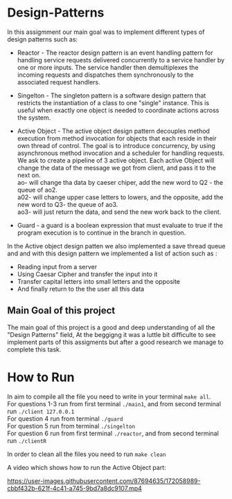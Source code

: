 # Design-Patterns
In this  assigmment our main goal was to implement different types of design patterns such as:
* Reactor - The reactor design pattern is an event handling pattern for handling service requests delivered concurrently to a service handler by one or more inputs.
  The service handler then demultiplexes the incoming requests and dispatches them synchronously to the associated request handlers.

* Singelton -  The singleton pattern is a software design pattern that restricts the instantiation of a class to one "single" instance. This is useful when exactly one object is needed to coordinate actions across the system.

* Active Object - The active object design pattern decouples method execution from method invocation for objects that each reside in their own thread of control. The goal is to introduce concurrency, by using asynchronous method invocation and a scheduler for handling requests.  
We ask to create a pipeline of 3 active object. Each active Object will change the data of the message we got from client, and pass it to the next on.  
ao- will change tha data by caeser chiper, add the new word to Q2 - the queue of ao2.  
a02- will change upper case letters to lowers, and the opposite, add the new word to Q3- the queue of ao3.  
ao3- will just return the data, and send the new work back to the client.  

* Guard -  a guard is a boolean expression that must evaluate to true if the program execution is to continue in the branch in question.


In the Active object design patten we also implemented a save thread queue and and with this design pattern
we implemented a list of action such as :  
* Reading input from a server
* Using Caesar Cipher and transfer the input into it
* Transfer capital letters into small letters and the opposite
* And finally return to the the user all this data

## Main Goal of this project

The main goal of this project is a good and deep understanding of all the "Design Patterns" field,
At the beggigng it was a luttle bit difficulte to see implement parts  of this assigments
but after a good research we manage to complete this task.

# How to Run

In aim to compile all the file you need to write in your terminal `make all`.  
For questions 1-3 run from first terminal `./main1`, and from second terminal run `./client 127.0.0.1`   
For question 4 run from terminal `./guard`  
For question 5 run from terminal `./singelton`  
For question 6 run from first terminal `./reactor`, and from second terminal run `./clientR`   

In order to clean all the files you need to run `make clean`

A video which shows how to run the Active Object part:



https://user-images.githubusercontent.com/87694635/172058989-cbbf432b-621f-4c41-a745-9bd7a8dc9107.mp4


